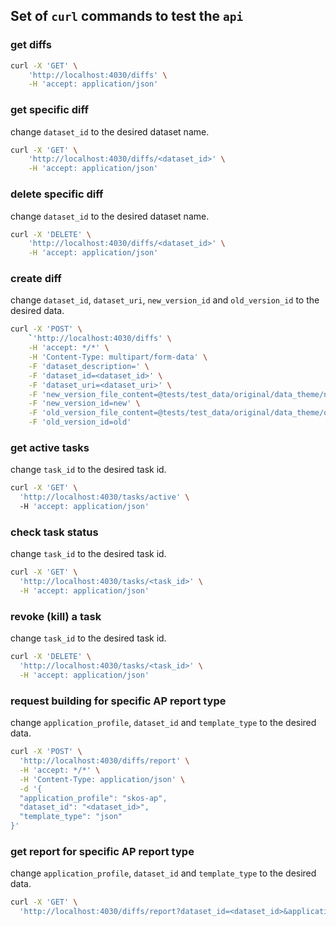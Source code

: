 ## Set of `curl` commands to test the `api`


### get diffs
```bash
curl -X 'GET' \
    'http://localhost:4030/diffs' \
    -H 'accept: application/json'
```

### get specific diff
change `dataset_id` to the desired dataset name.
```bash
curl -X 'GET' \
    'http://localhost:4030/diffs/<dataset_id>' \
    -H 'accept: application/json'
```

### delete specific diff
change `dataset_id` to the desired dataset name.
```bash
curl -X 'DELETE' \
    'http://localhost:4030/diffs/<dataset_id>' \
    -H 'accept: application/json'
```

### create diff
change `dataset_id`, `dataset_uri`, `new_version_id` and `old_version_id` to the desired data.
```bash
curl -X 'POST' \
    `'http://localhost:4030/diffs' \
    -H 'accept: */*' \
    -H 'Content-Type: multipart/form-data' \
    -F 'dataset_description=' \
    -F 'dataset_id=<dataset_id>' \
    -F 'dataset_uri=<dataset_uri>' \
    -F 'new_version_file_content=@tests/test_data/original/data_theme/new-data-theme-skos-ap-act.rdf;type=application/rdf+xml' \
    -F 'new_version_id=new' \
    -F 'old_version_file_content=@tests/test_data/original/data_theme/old-data-theme-skos-ap-act.rdf;type=application/rdf+xml' \
    -F 'old_version_id=old'
```

### get active tasks
change `task_id` to the desired task id.
```bash
curl -X 'GET' \
  'http://localhost:4030/tasks/active' \ 
  -H 'accept: application/json'
```

### check task status
change `task_id` to the desired task id.
```bash
curl -X 'GET' \
  'http://localhost:4030/tasks/<task_id>' \
  -H 'accept: application/json'
```

### revoke (kill) a task
change `task_id` to the desired task id.
```bash
curl -X 'DELETE' \
  'http://localhost:4030/tasks/<task_id>' \
  -H 'accept: application/json'
```

### request building for specific AP report type
change `application_profile`, `dataset_id` and `template_type`  to the desired data.
```bash
curl -X 'POST' \
  'http://localhost:4030/diffs/report' \
  -H 'accept: */*' \
  -H 'Content-Type: application/json' \
  -d '{
  "application_profile": "skos-ap",
  "dataset_id": "<dataset_id>",
  "template_type": "json"
}'
```

### get report for specific AP report type
change `application_profile`, `dataset_id` and `template_type`  to the desired data.

```bash
curl -X 'GET' \
  'http://localhost:4030/diffs/report?dataset_id=<dataset_id>&application_profile=skos-ap&template_type=json'
```